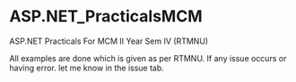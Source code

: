 # ASP.NET_PracticalsMCM
ASP.NET Practicals For MCM II Year Sem IV (RTMNU)

All examples are done which is given as per RTMNU. If any issue occurs or having error. let me know in the issue tab.
